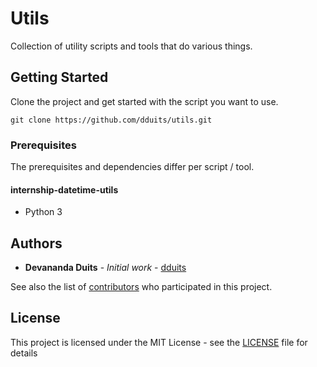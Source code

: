 # Utils

Collection of utility scripts and tools that do various things.

## Getting Started

Clone the project and get started with the script you want to use.

```
git clone https://github.com/dduits/utils.git
```

### Prerequisites

The prerequisites and dependencies differ per script / tool.

#### internship-datetime-utils

* Python 3

## Authors

* **Devananda Duits** - *Initial work* - [dduits](https://github.com/dduits)

See also the list of [contributors](https://github.com/dduits/utils/graphs/contributors) who participated in this project.

## License

This project is licensed under the MIT License - see the [LICENSE](LICENSE) file for details

